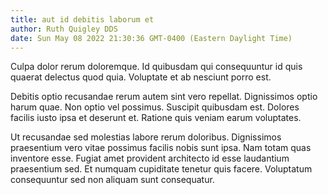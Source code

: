 ```yaml
---
title: aut id debitis laborum et
author: Ruth Quigley DDS
date: Sun May 08 2022 21:30:36 GMT-0400 (Eastern Daylight Time)
---
```

Culpa dolor rerum doloremque. Id quibusdam qui consequuntur id quis quaerat delectus quod quia. Voluptate et ab nesciunt porro est.

 Debitis optio recusandae rerum autem sint vero repellat. Dignissimos optio harum quae. Non optio vel possimus. Suscipit quibusdam est. Dolores facilis iusto ipsa et deserunt et. Ratione quis veniam earum voluptates.

 Ut recusandae sed molestias labore rerum doloribus. Dignissimos praesentium vero vitae possimus facilis nobis sunt ipsa. Nam totam quas inventore esse. Fugiat amet provident architecto id esse laudantium praesentium sed. Et numquam cupiditate tenetur quis facere. Voluptatum consequuntur sed non aliquam sunt consequatur.